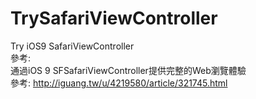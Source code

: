 # TrySafariViewController
Try iOS9 SafariViewController </br>
參考:</br>
通過iOS 9 SFSafariViewController提供完整的Web瀏覽體驗</br>
參考: http://iguang.tw/u/4219580/article/321745.html
